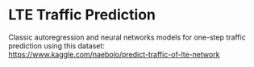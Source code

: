 # LTE Traffic Prediction 
Classic autoregression and neural networks models for one-step traffic prediction using this dataset:  
https://www.kaggle.com/naebolo/predict-traffic-of-lte-network

